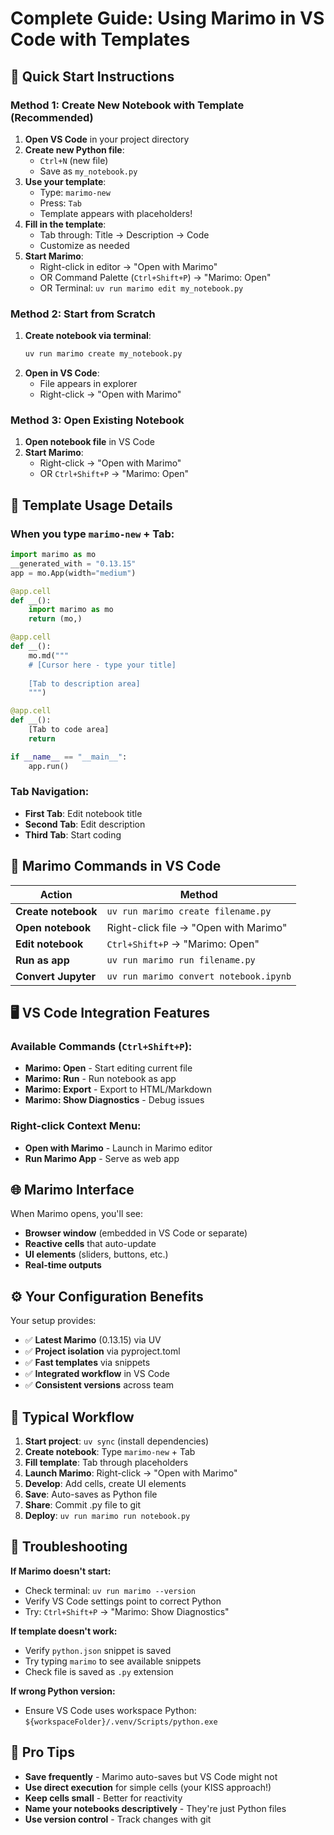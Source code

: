 # Complete Guide: Using Marimo in VS Code with Templates

## 🚀 Quick Start Instructions

### Method 1: Create New Notebook with Template (Recommended)

1. **Open VS Code** in your project directory
2. **Create new Python file**:
   - `Ctrl+N` (new file)
   - Save as `my_notebook.py`
3. **Use your template**:
   - Type: `marimo-new`
   - Press: `Tab`
   - Template appears with placeholders!
4. **Fill in the template**:
   - Tab through: Title → Description → Code
   - Customize as needed
5. **Start Marimo**:
   - Right-click in editor → "Open with Marimo"
   - OR Command Palette (`Ctrl+Shift+P`) → "Marimo: Open"
   - OR Terminal: `uv run marimo edit my_notebook.py`

### Method 2: Start from Scratch

1. **Create notebook via terminal**:
   ```bash
   uv run marimo create my_notebook.py
   ```
2. **Open in VS Code**:
   - File appears in explorer
   - Right-click → "Open with Marimo"

### Method 3: Open Existing Notebook

1. **Open notebook file** in VS Code
2. **Start Marimo**:
   - Right-click → "Open with Marimo"
   - OR `Ctrl+Shift+P` → "Marimo: Open"

## 📝 Template Usage Details

### When you type `marimo-new` + Tab:

```python
import marimo as mo
__generated_with = "0.13.15"
app = mo.App(width="medium")

@app.cell
def __():
    import marimo as mo
    return (mo,)

@app.cell 
def __():
    mo.md("""
    # [Cursor here - type your title]
    
    [Tab to description area]
    """)

@app.cell
def __():
    [Tab to code area]
    return

if __name__ == "__main__":
    app.run()
```

### Tab Navigation:
- **First Tab**: Edit notebook title
- **Second Tab**: Edit description  
- **Third Tab**: Start coding

## 🔧 Marimo Commands in VS Code

| Action | Method |
|--------|--------|
| **Create notebook** | `uv run marimo create filename.py` |
| **Open notebook** | Right-click file → "Open with Marimo" |
| **Edit notebook** | `Ctrl+Shift+P` → "Marimo: Open" |
| **Run as app** | `uv run marimo run filename.py` |
| **Convert Jupyter** | `uv run marimo convert notebook.ipynb` |

## 🖥️ VS Code Integration Features

### Available Commands (`Ctrl+Shift+P`):
- **Marimo: Open** - Start editing current file
- **Marimo: Run** - Run notebook as app
- **Marimo: Export** - Export to HTML/Markdown
- **Marimo: Show Diagnostics** - Debug issues

### Right-click Context Menu:
- **Open with Marimo** - Launch in Marimo editor
- **Run Marimo App** - Serve as web app

## 🌐 Marimo Interface

When Marimo opens, you'll see:
- **Browser window** (embedded in VS Code or separate)
- **Reactive cells** that auto-update
- **UI elements** (sliders, buttons, etc.)
- **Real-time outputs**

## ⚙️ Your Configuration Benefits

Your setup provides:
- ✅ **Latest Marimo** (0.13.15) via UV
- ✅ **Project isolation** via pyproject.toml
- ✅ **Fast templates** via snippets
- ✅ **Integrated workflow** in VS Code
- ✅ **Consistent versions** across team

## 🔄 Typical Workflow

1. **Start project**: `uv sync` (install dependencies)
2. **Create notebook**: Type `marimo-new` + Tab
3. **Fill template**: Tab through placeholders
4. **Launch Marimo**: Right-click → "Open with Marimo"
5. **Develop**: Add cells, create UI elements
6. **Save**: Auto-saves as Python file
7. **Share**: Commit .py file to git
8. **Deploy**: `uv run marimo run notebook.py`

## 🚨 Troubleshooting

**If Marimo doesn't start:**
- Check terminal: `uv run marimo --version`
- Verify VS Code settings point to correct Python
- Try: `Ctrl+Shift+P` → "Marimo: Show Diagnostics"

**If template doesn't work:**
- Verify `python.json` snippet is saved
- Try typing `marimo` to see available snippets
- Check file is saved as `.py` extension

**If wrong Python version:**
- Ensure VS Code uses workspace Python: `${workspaceFolder}/.venv/Scripts/python.exe`

## 🎯 Pro Tips

- **Save frequently** - Marimo auto-saves but VS Code might not
- **Use direct execution** for simple cells (your KISS approach!)
- **Keep cells small** - Better for reactivity
- **Name your notebooks descriptively** - They're just Python files
- **Use version control** - Track changes with git